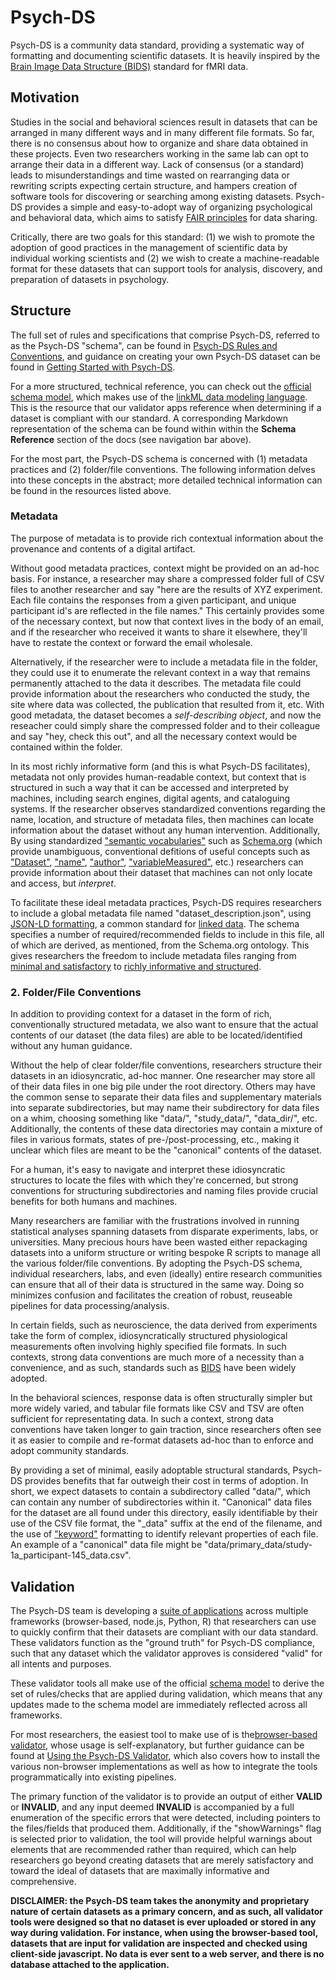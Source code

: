 # Psych-DS

Psych-DS is a community data standard, providing a systematic way of formatting and documenting scientific datasets. It is heavily inspired by the [Brain Image Data Structure (BIDS)](https://bids.neuroimaging.io/) standard for fMRI data.

## Motivation
Studies in the social and behavioral sciences result in datasets that can be arranged in many different ways and in many different file formats. So far, there is no consensus about how to organize and share data obtained in these projects. Even two researchers working in the same lab can opt to arrange their data in a different way. Lack of consensus (or a standard) leads to misunderstandings and time wasted on rearranging data or rewriting scripts expecting certain structure, and hampers creation of software tools for discovering or searching among existing datasets. Psych-DS provides a simple and easy-to-adopt way of organizing psychological and behavioral data, which aims to satisfy [FAIR principles](https://www.ncbi.nlm.nih.gov/pmc/articles/PMC4792175/) for data sharing. 

Critically, there are two goals for this standard: (1) we wish to promote the adoption of good practices in the management of scientific data by individual working scientists and (2) we wish to create a machine-readable format for these datasets that can support tools for analysis, discovery, and preparation of datasets in psychology. 

## Structure
The full set of rules and specifications that comprise Psych-DS, referred to as the Psych-DS "schema", can be found in [Psych-DS Rules and Conventions](./rules_and_conventions.md), and guidance on creating your own Psych-DS dataset can be found in [Getting Started with Psych-DS](./getting_started.md). 

For a more structured, technical reference, you can check out the [official schema model](https://github.com/psych-ds/psych-DS/tree/master/schema_model), which makes use of the [linkML data modeling language](https://linkml.io/). This is the resource that our validator apps reference when determining if a dataset is compliant with our standard. A corresponding Markdown representation of the schema can be found within within the **Schema Reference** section of the docs (see navigation bar above). 

For the most part, the Psych-DS schema is concerned with (1) metadata practices and (2) folder/file conventions. The following information delves into these concepts in the abstract; more detailed technical information can be found in the resources listed above.

### Metadata

The purpose of metadata is to provide rich contextual information about the provenance and contents of a digital artifact. 
    
Without good metadata practices, context might be provided on an ad-hoc basis. For instance, a researcher may share a compressed folder full of CSV files to another researcher and say "here are the results of XYZ experiment. Each file contains the responses from a given participant, and unique participant id's are reflected in the file names." This certainly provides some of the necessary context, but now that context lives in the body of an email, and if the researcher who received it wants to share it elsewhere, they'll have to restate the context or forward the email wholesale.

Alternatively, if the researcher were to include a metadata file in the folder, they could use it to enumerate the relevant context in a way that remains permanently attached to the data it describes. The metadata file could provide information about the researchers who conducted the study, the site where data was collected, the publication that resulted from it, etc. With good metadata, the dataset becomes a *self-describing object*, and now the reseacher could simply share the compressed folder and to their colleague and say "hey, check this out", and all the necessary context would be contained within the folder.

In its most richly informative form (and this is what Psych-DS facilitates), metadata not only provides human-readable context, but context that is structured in such a way that it can be accessed and interpreted by machines, including search engines, digital agents, and cataloguing systems. If the researcher observes standardized conventions regarding the name, location, and structure of metadata files, then machines can locate information about the dataset without any human intervention. Additionally, By using standardized ["semantic vocabularies"](https://rubenverborgh.github.io/WebFundamentals/semantic-web/) such as [Schema.org](https://schema.org/) (which provide unambiguous, conventional defitions of useful concepts such as ["Dataset"](https://schema.org/Dataset), ["name"](https://schema.org/name), ["author"](https://schema.org/author), ["variableMeasured"](https://schema.org/variableMeasured), etc.) researchers can provide information about their dataset that machines can not only locate and access, but *interpret*.

To facilitate these ideal metadata practices, Psych-DS requires researchers to include a global metadata file named "dataset_description.json", using [JSON-LD formatting](https://json-ld.org/), a common standard for [linked data](https://cambridgesemantics.com/blog/semantic-university/intro-semantic-web/intro-linked-data/). The schema specifies a number of required/recommended fields to include in this file, all of which are derived, as mentioned, from the Schema.org ontology. This gives researchers the freedom to include metadata files ranging from [minimal and satisfactory](https://github.com/psych-ds/example-datasets/blob/main/example_files/dataset_description.json) to [richly informative and structured](https://github.com/psych-ds/example-datasets/blob/main/complex-metadata-dataset/dataset_description.json).

### 2. Folder/File Conventions
In addition to providing context for a dataset in the form of rich, conventionally structured metadata, we also want to ensure that the actual contents of our dataset (the data files) are able to be located/identified without any human guidance. 

Without the help of clear folder/file conventions, researchers structure their datasets in an idiosyncratic, ad-hoc manner. One researcher may store all of their data files in one big pile under the root directory. Others may have the common sense to separate their data files and supplementary materials into separate subdirectories, but may name their subdirectory for data files on a whim, choosing something like "data/", "study_data/", "data_dir/", etc. Additionally, the contents of these data directories may contain a mixture of files in various formats, states of pre-/post-processing, etc., making it unclear which files are meant to be the "canonical" contents of the dataset. 
    
For a human, it's easy to navigate and interpret these idiosyncratic structures to locate the files with which they're concerned, but strong conventions for structuring subdirectories and naming files provide crucial benefits for both humans and machines.

Many researchers are familiar with the frustrations involved in running statistical analyses spanning datasets from disparate experiments, labs, or universities. Many precious hours have been wasted either repackaging datasets into a uniform structure or writing bespoke R scripts to manage all the various folder/file conventions. By adopting the Psych-DS schema, individual researchers, labs, and even (ideally) entire research communities can ensure that all of their data is structured in the same way. Doing so minimizes confusion and facilitates the creation of robust, reuseable pipelines for data processing/analysis.

In certain fields, such as neuroscience, the data derived from experiments take the form of complex, idiosyncratically structured physiological measurements often involving highly specified file formats. In such contexts, strong data conventions are much more of a necessity than a convenience, and as such, standards such as [BIDS](https://bids.neuroimaging.io/) have been widely adopted. 
    
In the behavioral sciences, response data is often structurally simpler but more widely varied, and tabular file formats like CSV and TSV are often sufficient for representating data. In such a context, strong data conventions have taken longer to gain traction, since researchers often see it as easier to compile and re-format datasets ad-hoc than to enforce and adopt community standards. 

By providing a set of minimal, easily adoptable structural standards, Psych-DS provides benefits that far outweigh their cost in terms of adoption. In short, we expect datasets to contain a subdirectory called "data/", which can contain any number of subdirectories within it. "Canonical" data files for the dataset are all found under this directory, easily identifiable by their use of the CSV file format, the "_data" suffix at the end of the filename, and the use of ["keyword"](./Schema%20Reference/meta/defs/keywords.md) formatting to identify relevant properties of each file. An example of a "canonical" data file might be "data/primary_data/study-1a_participant-145_data.csv".

## Validation
The Psych-DS team is developing a [suite of applications](https://github.com/psych-ds/psychds-validator) across multiple frameworks (browser-based, node.js, Python, R) that researchers can use to quickly confirm that their datasets are compliant with our data standard. These validators function as the "ground truth" for Psych-DS compliance, such that any dataset which the validator approves is considered "valid" for all intents and purposes. 

These validator tools all make use of the official [schema model](https://github.com/psych-ds/psych-DS/tree/master/schema_model) to derive the set of rules/checks that are applied during validation, which means that any updates made to the schema model are immediately reflected across all frameworks. 

For most researchers, the easiest tool to make use of is the[browser-based validator](link), whose usage is self-explanatory, but further guidance can be found at [Using the Psych-DS Validator](link), which also covers how to install the various non-browser implementations as well as how to integrate the tools programmatically into existing pipelines.

The primary function of the validator is to provide an output of either **VALID** or **INVALID**, and any input deemed **INVALID** is accompanied by a full enumeration of the specific errors that were detected, including pointers to the files/fields that produced them. Additionally, if the "showWarnings" flag is selected prior to validation, the tool will provide helpful warnings about elements that are recommended rather than required, which can help researchers go beyond creating datasets that are merely satisfactory and toward the ideal of datasets that are maximally informative and comprehensive.

**DISCLAIMER: the Psych-DS team takes the anonymity and proprietary nature of certain datasets as a primary concern, and as such, all validator tools were designed so that no dataset is ever uploaded or stored in any way during validation. For instance, when using the browser-based tool, datasets that are input for validation are inspected and checked using client-side javascript. No data is ever sent to a web server, and there is no database attached to the application.**